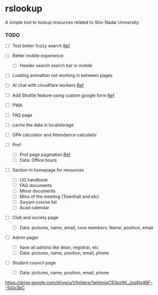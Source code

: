 # rslookup

A simple tool to lookup resources related to Shiv Nadar University.

### TODO

- [ ] Test better fuzzy search [Ref](https://github.com/bevacqua/fuzzysearch)
- [ ] Better mobile experience
  - [ ] Header search search bar in mobile
- [ ] Loading animation not working in between pages
- [ ] AI chat with cloudflare workers [Ref](https://ai.cloudflare.com/)
- [ ] Add Shuttle feature using custom google form [Ref](https://en.letswrite.tw/custom-google-form/)
- [ ] PWA
- [ ] FAQ page
- [ ] cache the data in localstorage
- [ ] GPA calculator and Attendance calculator

- [ ] Prof

  - [ ] Prof page pagination [Ref](https://svelte.dev/repl/84a8d64a6f1e49feba8f6a491ecc55f5?version=3.35.0)
  - [ ] Data: Office hours

- [ ] Section in homepage for resources

  - [ ] UG handbook
  - [ ] FAQ documents
  - [ ] Minor documents
  - [ ] Mins of the meeting (Townhall and etc)
  - [ ] Swyam course list
  - [ ] Acad calendar

- [ ] Club and society page
  - [ ] Data: pictures, name, email,
        core members: Name, position, email

- [ ] Admin pager
  - [ ] have all admins like dean, registrar, etc
  - [ ] Data: pictures, name, position, email, phone
- [ ] Student council page
  - [ ] Data: pictures, name, position, email, phone

https://drive.google.com/drive/u/1/folders/1whhniqC93pz9X_Jxq8Is4BF--5iGx3bC